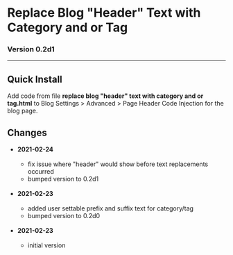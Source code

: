 # Replace Blog "Header" Text with Category and or Tag

### Version 0.2d1

---

## Quick Install

Add code from file **replace blog "header" text with category and or tag.html**
to Blog Settings > Advanced > Page Header Code Injection for the blog page.

## Changes

* **2021-02-24**
<br><br>
  * fix issue where "header" would show before text replacements occurred
  * bumped version to 0.2d1
  <br><br>
* **2021-02-23**
<br><br>
  * added user settable prefix and suffix text for category/tag
  * bumped version to 0.2d0
  <br><br>
* **2021-02-23**
<br><br>
  * initial version
